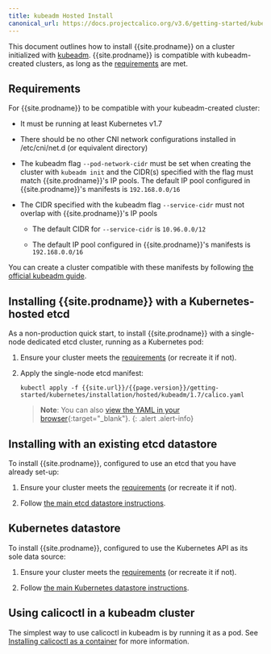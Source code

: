 ```yaml
---
title: kubeadm Hosted Install
canonical_url: https://docs.projectcalico.org/v3.6/getting-started/kubernetes/installation/
---
```


This document outlines how to install {{site.prodname}} on a cluster initialized with
[kubeadm](http://kubernetes.io/docs/getting-started-guides/kubeadm/).  {{site.prodname}}
is compatible with kubeadm-created clusters, as long as the [requirements](#requirements) are met.

## Requirements

For {{site.prodname}} to be compatible with your kubeadm-created cluster:

* It must be running at least Kubernetes v1.7

* There should be no other CNI network configurations installed in /etc/cni/net.d (or equivalent directory)

* The kubeadm flag `--pod-network-cidr` must be set when creating the cluster with `kubeadm init`
  and the CIDR(s) specified with the flag must match {{site.prodname}}'s IP pools. The default
  IP pool configured in {{site.prodname}}'s manifests is `192.168.0.0/16`

* The CIDR specified with the kubeadm flag `--service-cidr` must not overlap with
  {{site.prodname}}'s IP pools

  * The default CIDR for `--service-cidr` is `10.96.0.0/12`

  * The default IP pool configured in {{site.prodname}}'s manifests is `192.168.0.0/16`

You can create a cluster compatible with these manifests by following [the official kubeadm guide](http://kubernetes.io/docs/getting-started-guides/kubeadm/).

## Installing {{site.prodname}} with a Kubernetes-hosted etcd

As a non-production quick start, to install {{site.prodname}} with a single-node dedicated etcd cluster,
running as a Kubernetes pod:

1. Ensure your cluster meets the [requirements](#requirements) (or recreate it if not).

2. Apply the single-node etcd manifest:

   ```shell
   kubectl apply -f {{site.url}}/{{page.version}}/getting-started/kubernetes/installation/hosted/kubeadm/1.7/calico.yaml
   ```

   > **Note**: You can also
   > [view the YAML in your browser](1.7/calico.yaml){:target="_blank"}.
   {: .alert .alert-info}

## Installing with an existing etcd datastore

To install {{site.prodname}}, configured to use an etcd that you have already set-up:

1. Ensure your cluster meets the [requirements](#requirements) (or recreate it if not).

2. Follow [the main etcd datastore instructions](../hosted).

## Kubernetes datastore

To install {{site.prodname}}, configured to use the Kubernetes API as its sole data source:

1. Ensure your cluster meets the [requirements](#requirements) (or recreate it if not).

2. Follow [the main Kubernetes datastore instructions](../kubernetes-datastore).

## Using calicoctl in a kubeadm cluster

The simplest way to use calicoctl in kubeadm is by running it as a pod.
See [Installing calicoctl as a container](/{{page.version}}/usage/calicoctl/install#installing-calicoctl-as-a-container) for more information.
